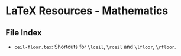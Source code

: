 # LaTeX Resources - Mathematics

## File Index

* `ceil-floor.tex`: Shortcuts for `\lceil`, `\rceil` and `\lfloor`, `\rfloor`.

